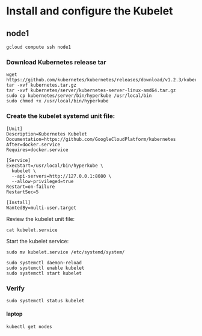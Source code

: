 # Install and configure the Kubelet

## node1

```
gcloud compute ssh node1
```

### Download Kubernetes release tar

```
wget https://github.com/kubernetes/kubernetes/releases/download/v1.2.3/kubernetes.tar.gz
tar -xvf kubernetes.tar.gz
tar -xvf kubernetes/server/kubernetes-server-linux-amd64.tar.gz
sudo cp kubernetes/server/bin/hyperkube /usr/local/bin
sudo chmod +x /usr/local/bin/hyperkube
```

### Create the kubelet systemd unit file:

```
[Unit]
Description=Kubernetes Kubelet
Documentation=https://github.com/GoogleCloudPlatform/kubernetes
After=docker.service
Requires=docker.service

[Service]
ExecStart=/usr/local/bin/hyperkube \
  kubelet \
  --api-servers=http://127.0.0.1:8080 \
  --allow-privileged=true
Restart=on-failure
RestartSec=5

[Install]
WantedBy=multi-user.target
```

Review the kubelet unit file:

```
cat kubelet.service
```

Start the kubelet service:

```
sudo mv kubelet.service /etc/systemd/system/
```

```
sudo systemctl daemon-reload
sudo systemctl enable kubelet
sudo systemctl start kubelet
```

### Verify

```
sudo systemctl status kubelet
```

#### laptop

```
kubectl get nodes
```
